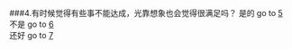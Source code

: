 ###4.有时候觉得有些事不能达成，光靠想象也会觉得很满足吗？
是的 go to [5](../5/question5.md)    
不是 go to [6](../6/question6.md)  
还好 go to [7](../7/question7.md) 
